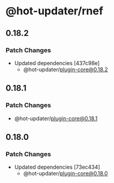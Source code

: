 # @hot-updater/rnef

## 0.18.2

### Patch Changes

- Updated dependencies [437c98e]
  - @hot-updater/plugin-core@0.18.2

## 0.18.1

### Patch Changes

- @hot-updater/plugin-core@0.18.1

## 0.18.0

### Patch Changes

- Updated dependencies [73ec434]
  - @hot-updater/plugin-core@0.18.0
